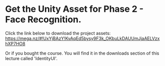 # Get the Unity Asset for Phase 2 - Face Recognition.

Click the link below to download the project assets:
https://mega.nz/#!UxYjBAzY!KvAqEd5bysy9F3k_OKbuLkDAUUmJjaAELVzxhXP7HO8

Or if you bought the course. You will find it in the downloads section of this lecture called 'IdentityUI'.

